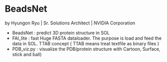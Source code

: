 # BeadsNet 
by Hyungon Ryu | Sr. Solutions Architect | NVIDIA Corporation

- BeadsNet : predict 3D protein structure in SOL  
- FAI_lite : fast Huge FASTA dataloader. The purpose is load and feed the data in SOL. TTAB concept ( TTAB means treat textfile as binary files ) 
- PDB_viz.py : visualize the PDB(protein structure with Cartoon, Surface, stick and ball) 
